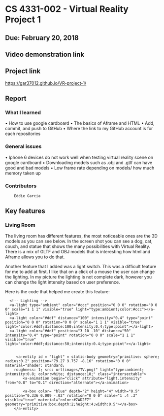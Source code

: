 # CS 4331-002 - Virtual Reality Project 1
## Due: February 20, 2018
## Video demonstration link
## Project link
https://gar37012.github.io/VR-project-1/

## Report
### What I learned
•	How to use google cardboard
•	The basics of Aframe and HTML
•	Add, commit, and push to GitHub
•	Where the link to my GitHub account is for each repositories
### General issues
•	Iphone 6 devices do not work well when testing virtual reality scene on google cardboard
•	Downloading models such as .obj and .gtlf can have good and bad models 
•	Low frame rate depending on models/ how much memory taken up
### Contributors	
        Eddie Garcia
## Key features

### Living Room

The living room has different features, the most noticeable ones are the 3D models as you can see below. In the screen shot you can see a dog, cat, couch, and statue that shows the many possibilities with Virtual Reality. There is a mix of GLTF and OBJ models that is interesting how html and Aframe allows you to do that.

 

Another feature that I added was a light switch. This was a difficult feature for me to add at first. I like that on a click of a mouse the user can change the lighting. In my picture the lighting is not complete dark, however you can change the light intensity based on user preference. 
 
Here is the code that helped me create this feature:

      <!-- Lighting -->
      <a-light type="ambient" color="#ccc" position="0 0 0" rotation="0 0 0" scale="1 1 1" visible="true" light="type:ambient;color:#ccc"></a-light>
      <a-light color="#ddf" distance="100" intensity="0.4" type="point" position="0 0 0" rotation="0 0 0" scale="1 1 1" visible="true" light="color:#ddf;distance:100;intensity:0.4;type:point"></a-light>
      <a-light color="#ddf" position="3 10 -10" distance="50" intensity="0.4" type="point" rotation="0 0 0" scale="1 1 1" visible="true" light="color:#ddf;distance:50;intensity:0.4;type:point"></a-light>

	 
		 <a-entity id = "light" = static-body geometry="primitive: sphere; radius:0.2" position="79.27 9.757 -8.16" rotation="0 0 0" material="shader: standard;
		roughness: 1; src: url(images/TV.png)" light="type:ambient; intensity:0.8; color:white; distance:10;" class="intersectable">
            <a-animation begin="click" attribute="light.intensity" from="0.8" to="0.1" direction="alternate"></a-animation>
			
			<a-box color= "blue" depth="2" height="4" width="0.5" position="0.336 0.009 -.02" rotation="0 0 0" scale="1 .4 .3" visible="true" material="color:#7AD2F7" geometry="primitive:box;depth:2;height:4;width:0.5"></a-box>
        </a-entity>
	  
